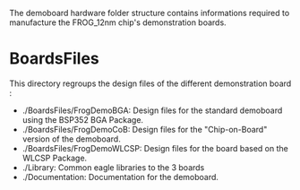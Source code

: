 The demoboard hardware folder structure contains informations required to manufacture the FROG_12nm chip's demonstration boards.

# BoardsFiles

This directory regroups the design files of the different demonstration board :
 
- ./BoardsFiles/FrogDemoBGA: Design files for the standard demoboard using the BSP352 BGA Package.
- ./BoardsFiles/FrogDemoCoB: Design files for the "Chip-on-Board" version of the demoboard.
- ./BoardsFiles/FrogDemoWLCSP: Design files for the board based on the WLCSP Package.
- ./Library: Common eagle libraries to the 3 boards
- ./Documentation: Documentation for the demoboard.


